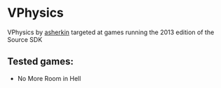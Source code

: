 # VPhysics
VPhysics by [asherkin](https://github.com/asherkin/vphysics) targeted at games running the 2013 edition of the Source SDK

## Tested games:
- No More Room in Hell

